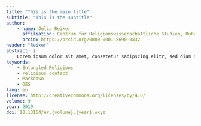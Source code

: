 ```yaml
---
title: "This is the main title"
subtitle: "This is the subtitle"
author:
    - name: Julia Reiker
      affiliation: Centrum für Religionswissenschaftliche Studien, Ruhr-Universität Bochum
      orcid: https://orcid.org/0000-0001-8690-0832
header: "Reiker"
abstract: |
    Lorem ipsum dolor sit amet, consetetur sadipscing elitr, sed diam nonumy eirmod tempor invidunt ut labore et dolore magna aliquyam erat, sed diam voluptua. At vero eos et accusam et justo duo dolores et ea rebum. Stet clita kasd gubergren, no sea takimata sanctus est Lorem ipsum dolor sit amet. Lorem ipsum dolor sit amet, consetetur sadipscing elitr, sed diam nonumy eirmod tempor invidunt ut labore et dolore magna aliquyam erat, sed diam voluptua. At vero eos et accusam et justo duo dolores et ea rebum. Stet clita kasd gubergren, no sea takimata sanctus est Lorem ipsum dolor sit amet.
keywords:
    - Entangled Religions
    - religious contact
    - Markdown
    - OES
lang: en
license: http://creativecommons.org/licenses/by/4.0/
volume: 9
year: 2019
doi: 10.13154/er.{volume}.{year}.wxyz
...
```


